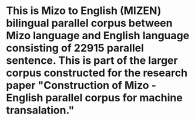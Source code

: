 # This is Mizo to English (MIZEN) bilingual parallel corpus between Mizo language and English language consisting of 22915 parallel sentence. This is part of the larger corpus constructed for the research paper "Construction of Mizo - English parallel corpus for machine transalation."
